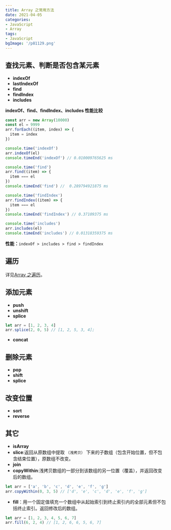 ```yaml
---
title: Array 之常用方法
date: 2021-04-05
categories:
- JavaScript
- Array
tags:
- JavaScript
bgImage: '/p81129.png'
---
```


## 查找元素、判断是否包含某元素

- **indexOf**
- **lastIndexOf**
- **find**
- **findIndex**
- **includes**

**indexOf、find、findIndex、includes 性能比较**

```js
const arr = new Array(10000)
const el = 9999
arr.forEach((item, index) => {
  item = index
})

console.time('indexOf')
arr.indexOf(el)
console.timeEnd('indexOf') // 0.010009765625 ms

console.time('find')
arr.find((item) => {
  item === el
})
console.timeEnd('find') //  0.289794921875 ms

console.time('findIndex')
arr.findIndex((item) => {
  item === el
})
console.timeEnd('findIndex') // 0.37109375 ms

console.time('includes')
arr.includes(el)
console.timeEnd('includes') // 0.01318359375 ms
```

**性能：**`indexOf > includes > find > findIndex`

## 遍历

详见[Array 之遍历](./1_Array之遍历)。

## 添加元素

- **push**
- **unshift**
- **splice**

```js
let arr = [1, 2, 3, 4]
arr.splice(2, 0, 5) // [1, 2, 5, 3, 4];
```

- **concat**

## 删除元素

- **pop**
- **shift**
- **splice**

## 改变位置

- **sort**
- **reverse**

## 其它

- **isArray**
- **slice**:返回从原数组中提取 `（浅拷贝）` 下来的子数组（包含开始位置，但不包含结束位置），原数组不改变。
- **join**
- **copyWithin**:浅拷贝数组的一部分到该数组的另一位置（覆盖），并返回改变后的数组。

```js
let arr = ['a', 'b', 'c', 'd', 'e', 'f', 'g']
arr.copyWithin(0, 3, 5) // ['d', 'e', 'c', 'd', 'e', 'f', 'g']
```

- **fill**：用一个固定值填充一个数组中从起始索引到终止索引内的全部元素但不包括终止索引。返回修改后的数组。

```js
let arr = [1, 2, 3, 4, 5, 6, 7]
arr.fill(6, 2, 4) // [1, 2, 6, 6, 5, 6, 7]
```
